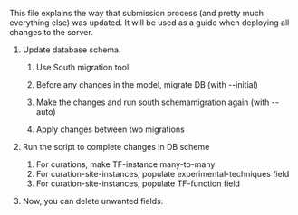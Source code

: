
This file explains the way that submission process (and pretty much everything
else) was updated. It will be used as a guide when deploying all changes to the
server.

1. Update database schema.
   1. Use South migration tool.
   2. Before any changes in the model, migrate DB (with --initial)

   3. Make the changes and run south schemamigration again (with --auto)

   4. Apply changes between two migrations

2. Run the script to complete changes in DB scheme
   1. For curations, make TF-instance many-to-many
   2. For curation-site-instances, populate experimental-techniques field
   3. For curation-site-instances, populate TF-function field

3. Now, you can delete unwanted fields.
